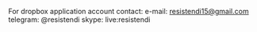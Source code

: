 For dropbox application account contact:
    e-mail: resistendi15@gmail.com
    telegram: @resistendi
    skype: live:resistendi